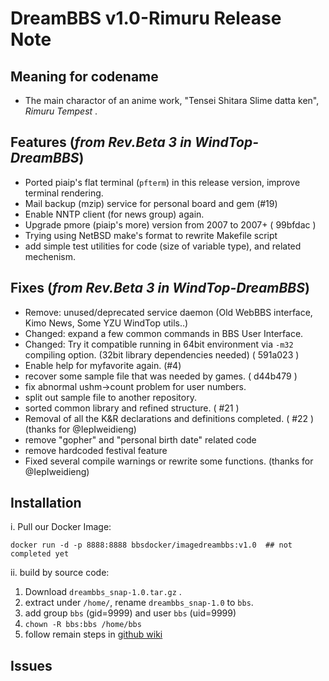 # DreamBBS v1.0-Rimuru Release Note

## Meaning for codename

* The main charactor of an anime work, "Tensei Shitara Slime datta ken", *Rimuru Tempest* .

## Features (*from Rev.Beta 3 in WindTop-DreamBBS*)

* Ported piaip's flat terminal (`pfterm`) in this release version, improve terminal rendering.
* Mail backup (mzip) service for personal board and gem (#19)
* Enable NNTP client (for news group) again.
* Upgrade pmore (piaip's more) version from 2007 to 2007+ ( 99bfdac )
* Trying using NetBSD make's format to rewrite Makefile script
* add simple test utilities for code (size of variable type), and related mechenism.

## Fixes (*from Rev.Beta 3 in WindTop-DreamBBS*)

* Remove: unused/deprecated service daemon (Old WebBBS interface, Kimo News, Some YZU WindTop utils..)
* Changed: expand a few common commands in BBS User Interface.
* Changed: Try it compatible running in 64bit environment via `-m32` compiling option. (32bit library dependencies needed) ( 591a023 )
* Enable help for myfavorite again. (#4)
* recover some sample file that was needed by games. ( d44b479 )
* fix abnormal ushm->count problem for user numbers.
* split out sample file to another repository.
* sorted common library and refined structure. ( #21 )
* Removal of all the K&R declarations and definitions completed. ( #22 ) (thanks for @IepIweidieng)
* remove "gopher" and "personal birth date" related code
* remove hardcoded festival feature
* Fixed several compile warnings or rewrite some functions. (thanks for @IepIweidieng)

## Installation

i. Pull our Docker Image:
```
docker run -d -p 8888:8888 bbsdocker/imagedreambbs:v1.0  ## not completed yet
```

ii. build by source code:

1. Download `dreambbs_snap-1.0.tar.gz` .
2. extract under `/home/`, rename `dreambbs_snap-1.0` to `bbs`.
3. add group `bbs` (gid=9999) and user `bbs` (uid=9999)
4. `chown -R bbs:bbs /home/bbs`
5. follow remain steps in [github wiki](https://github.com/ccns/dreambbs/wiki/INSTALL)

## Issues